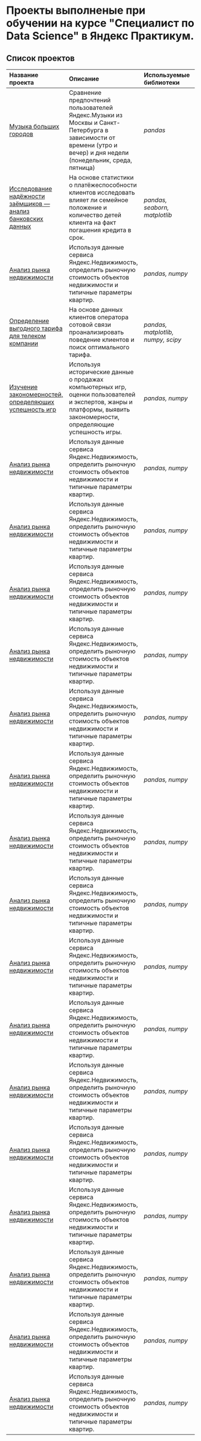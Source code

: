 # Проекты выполненые при обучении на курсе "Специалист по Data Science" в Яндекс Практикум.

## Список проектов


| Название проекта | Описание | Используемые библиотеки | Тема проекта |
| :---------------------- | :---------------------- | :---------------------- | :--------------------- |
| [Музыка больших городов](1_big_cities_music) | Сравнение предпочтений пользователей Яндекс.Музыки из Москвы и Санкт-Петербурга в зависимости от времени (утро и вечер) и дня недели (понедельник, среда, пятница)| *pandas* | Базовый Python |
| [Исследование надёжности заёмщиков — анализ банковских данных](2_reliability_of_borrowers) | На основе статистики о платёжеспособности клиентов исследовать влияет ли семейное положение и количество детей клиента на факт погашения кредита в срок. | *pandas, seaborn, matplotlib* | Предобработка данных |
| [Анализ рынка недвижимости](3_sale_of_flat) | Используя данные сервиса Яндекс.Недвижимость, определить рыночную стоимость объектов недвижимости и типичные параметры квартир. | *pandas, numpy* | Исследовательский анализ данных |
| [Определение выгодного тарифа для телеком компании](4_select_tarif) | На основе данных клиентов оператора сотовой связи проанализировать поведение клиентов и поиск оптимального тарифа. | *pandas, matplotlib, numpy, scipy* | Статистический анализ данных |
| [Изучение закономерностей, определяющих успешность игр](5_success_of_the_game) | Используя исторические данные о продажах компьютерных игр, оценки пользователей и экспертов, жанры и платформы, выявить закономерности, определяющие успешность игры. | *pandas, numpy* | Сборный проект |
| [Анализ рынка недвижимости]() | Используя данные сервиса Яндекс.Недвижимость, определить рыночную стоимость объектов недвижимости и типичные параметры квартир. | *pandas, numpy* | Исследовательский анализ данных |
| [Анализ рынка недвижимости]() | Используя данные сервиса Яндекс.Недвижимость, определить рыночную стоимость объектов недвижимости и типичные параметры квартир. | *pandas, numpy* | Исследовательский анализ данных |
| [Анализ рынка недвижимости]() | Используя данные сервиса Яндекс.Недвижимость, определить рыночную стоимость объектов недвижимости и типичные параметры квартир. | *pandas, numpy* | Исследовательский анализ данных |
| [Анализ рынка недвижимости]() | Используя данные сервиса Яндекс.Недвижимость, определить рыночную стоимость объектов недвижимости и типичные параметры квартир. | *pandas, numpy* | Исследовательский анализ данных |
| [Анализ рынка недвижимости]() | Используя данные сервиса Яндекс.Недвижимость, определить рыночную стоимость объектов недвижимости и типичные параметры квартир. | *pandas, numpy* | Исследовательский анализ данных |
| [Анализ рынка недвижимости]() | Используя данные сервиса Яндекс.Недвижимость, определить рыночную стоимость объектов недвижимости и типичные параметры квартир. | *pandas, numpy* | Исследовательский анализ данных |
| [Анализ рынка недвижимости]() | Используя данные сервиса Яндекс.Недвижимость, определить рыночную стоимость объектов недвижимости и типичные параметры квартир. | *pandas, numpy* | Исследовательский анализ данных |
| [Анализ рынка недвижимости]() | Используя данные сервиса Яндекс.Недвижимость, определить рыночную стоимость объектов недвижимости и типичные параметры квартир. | *pandas, numpy* | Исследовательский анализ данных |
| [Анализ рынка недвижимости]() | Используя данные сервиса Яндекс.Недвижимость, определить рыночную стоимость объектов недвижимости и типичные параметры квартир. | *pandas, numpy* | Исследовательский анализ данных |
| [Анализ рынка недвижимости]() | Используя данные сервиса Яндекс.Недвижимость, определить рыночную стоимость объектов недвижимости и типичные параметры квартир. | *pandas, numpy* | Исследовательский анализ данных |
| [Анализ рынка недвижимости]() | Используя данные сервиса Яндекс.Недвижимость, определить рыночную стоимость объектов недвижимости и типичные параметры квартир. | *pandas, numpy* | Исследовательский анализ данных |
| [Анализ рынка недвижимости]() | Используя данные сервиса Яндекс.Недвижимость, определить рыночную стоимость объектов недвижимости и типичные параметры квартир. | *pandas, numpy* | Исследовательский анализ данных |
| [Анализ рынка недвижимости]() | Используя данные сервиса Яндекс.Недвижимость, определить рыночную стоимость объектов недвижимости и типичные параметры квартир. | *pandas, numpy* | Исследовательский анализ данных |
| [Анализ рынка недвижимости]() | Используя данные сервиса Яндекс.Недвижимость, определить рыночную стоимость объектов недвижимости и типичные параметры квартир. | *pandas, numpy* | Исследовательский анализ данных |
| [Анализ рынка недвижимости]() | Используя данные сервиса Яндекс.Недвижимость, определить рыночную стоимость объектов недвижимости и типичные параметры квартир. | *pandas, numpy* | Исследовательский анализ данных |
| [Анализ рынка недвижимости]() | Используя данные сервиса Яндекс.Недвижимость, определить рыночную стоимость объектов недвижимости и типичные параметры квартир. | *pandas, numpy* | Исследовательский анализ данных |
